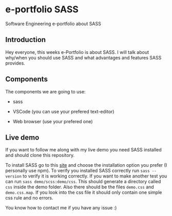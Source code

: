 # e-portfolio SASS

Software Engineering e-portfolio about SASS

## Introduction

Hey everyone, this weeks e-Portfolio is about SASS. I will talk about why/when you should use SASS and what advantages and features SASS provides.

## Components

The components we are going to use:

- sass

- VSCode (you can use your prefered text-editor)

- Web browser (use your prefered one)

## Live demo

If you want to follow me along with my live demo you need SASS installed and should clone this repository.

To install SASS go to this [site](https://sass-lang.com/install) and choose the installation option you prefer (I personally use npm). To verify you installed SASS correctly run `sass --version` to verify it is working correctly. If you want to make another test you can run `sass demo/scss:demo/css`. This should generate a directory called `css` inside the demo folder. Also there should be the files `demo.css` and `demo.css.map`. If you look into the css file it should only contain one simple css rule and no errors.

You know how to contact me if you have any issue :)
